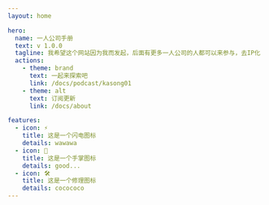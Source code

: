 ```yaml
---
layout: home

hero:
  name: 一人公司手册
  text: v 1.0.0
  tagline: 我希望这个网站因为我而发起，后面有更多一人公司的人都可以来参与，去IP化
  actions:
    - theme: brand
      text: 一起来探索吧
      link: /docs/podcast/kasong01
    - theme: alt
      text: 订阅更新
      link: /docs/about

features:
  - icon: ⚡️
    title: 这是一个闪电图标
    details: wawawa
  - icon: 🖖
    title: 这是一个手掌图标
    details: good...
  - icon: 🛠️
    title: 这是一个修理图标
    details: cocococo
---
```

